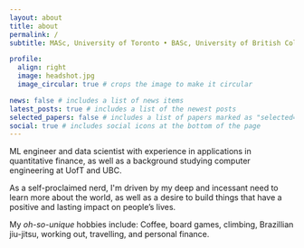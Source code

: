 ```yaml
---
layout: about
title: about
permalink: /
subtitle: MASc, University of Toronto • BASc, University of British Columbia

profile:
  align: right
  image: headshot.jpg
  image_circular: true # crops the image to make it circular

news: false # includes a list of news items
latest_posts: true # includes a list of the newest posts
selected_papers: false # includes a list of papers marked as "selected={true}"
social: true # includes social icons at the bottom of the page
---
```


ML engineer and data scientist with experience in applications in quantitative finance, as well as a background studying computer engineering at UofT and UBC.

As a self-proclaimed nerd, I'm driven by my deep and incessant need to learn more about the world, as well as a desire to build things that have a positive and lasting impact on people’s lives.

My _oh-so-unique_ hobbies include: Coffee, board games, climbing, Brazillian jiu-jitsu, working out, travelling, and personal finance.
